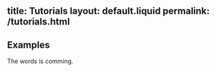 title:   Tutorials
layout: default.liquid
permalink: /tutorials.html
---
<section >
<div >



## Examples

The words is comming.


</div>
</section>